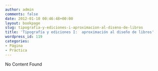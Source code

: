 ```yaml
---
author: admin
comments: false
date: 2012-01-10 00:46:48+00:00
layout: bookpage
slug: tipografia-y-ediciones-i-aproximacion-al-diseno-de-libros
title: 'Tipografía y ediciones I:  aproximación al diseño de libros'
wordpress_id: 119
categories:
- Página
- Práctica
---
```


No Content Found
